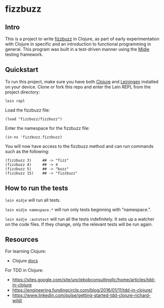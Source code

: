 # fizzbuzz

## Intro

This is a project to write [fizzbuzz](https://en.wikipedia.org/wiki/Fizz_buzz) in Clojure, as part of early experimentation with Clojure in specific and an introduction to functional programming in general. This program was built in a test-driven manner using the [Midje](https://github.com/marick/Midje/) testing framework.


## Quickstart

To run this project, make sure you have both [Clojure](https://clojure.org/) and [Leiningen](https://leiningen.org/) installed on your device. Clone or fork this repo and enter the Lein REPL from the project directory:

`lein repl`

Load the fizzbuzz file:

`(load "fizzbuzz/fizzbuzz")`

Enter the namespace for the fizzbuzz file:

`(in-ns 'fizzbuzz.fizzbuzz)`

You will now have access to the fizzbuzz method and can run commands such as the following:

```
(fizzbuzz 3)     ## -> "fizz"
(fizzbuzz 4)     ## -> 4
(fizzbuzz 5)     ## -> "buzz"
(fizzbuzz 15)    ## -> "fizzbuzz"
```


## How to run the tests

`lein midje` will run all tests.

`lein midje namespace.*` will run only tests beginning with "namespace.".

`lein midje :autotest` will run all the tests indefinitely. It sets up a
watcher on the code files. If they change, only the relevant tests will be
run again.


## Resources

For learning Clojure:
 - Clojure [docs](https://clojure.org/)

For TDD in Clojure:
 - https://sites.google.com/site/unclebobconsultingllc/home/articles/tdd-in-clojure
 - https://engineering.fundingcircle.com/blog/2016/01/11/tdd-in-clojure/
 - https://www.linkedin.com/pulse/getting-started-tdd-clojure-richard-wild/
